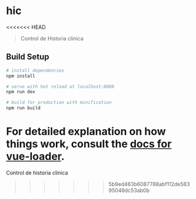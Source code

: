 # hic
<<<<<<< HEAD

> Control de Historia clinica

## Build Setup

``` bash
# install dependencies
npm install

# serve with hot reload at localhost:8080
npm run dev

# build for production with minification
npm run build
```

For detailed explanation on how things work, consult the [docs for vue-loader](http://vuejs.github.io/vue-loader).
=======
Control de historia clinica
>>>>>>> 5b9ed463b6087788abf112de58395048dc53ab0b
